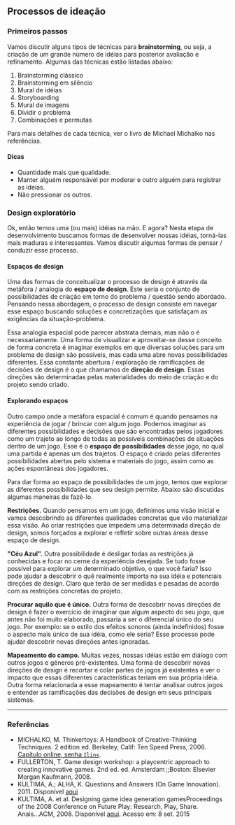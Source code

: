 ## Processos de ideação

### Primeiros passos

Vamos discutir alguns tipos de técnicas para **brainstorming**, ou seja, a criação de um grande número de idéias para posterior avaliação e refinamento. Algumas das técnicas estão listadas abaixo:

1. Brainstorming clássico
2. Brainstorming em silêncio
3. Mural de idéias
4. Storyboarding
5. Mural de imagens
5. Dividir o problema
6. Combinações e permutas

Para mais detalhes de cada técnica, ver o livro de Michael Michalko nas referências.

#### Dicas

- Quantidade mais que qualidade.
- Manter alguém responsável por moderar e outro alguém para registrar as ideias.
- Não pressionar os outros.

### Design exploratório

Ok, então temos uma (ou mais) idéias na mão. E agora? Nesta etapa de desenvolvimento buscamos formas de desenvolver nossas idéias, torná-las mais maduras e interessantes. Vamos discutir algumas formas de pensar / conduzir esse processo.

#### Espaços de design

Uma das formas de conceitualizar o processo de design é através da metáfora / analogia do **espaço de design**. Este seria o conjunto de possibilidades de criação em torno do problema / questão sendo abordado. Pensando nessa abordagem, o processo de design consiste em navegar esse espaço buscando soluções e concretizações que satisfaçam as exigências da situação-problema.

Essa analogia espacial pode parecer abstrata demais, mas não o é necessariamente. Uma forma de visualizar e aproveitar-se desse conceito de forma concreta é imaginar exemplos em que diversas soluções para um problema de design são possíveis, mas cada uma abre novas possibilidades diferentes. Essa constante abertura / exploração de ramificações de decisões de design é o que chamamos de **direção de design**. Essas direções são determinadas pelas materialidades do meio de criação e do projeto sendo criado.

#### Explorando espaços

Outro campo onde a metáfora espacial é comum é quando pensamos na experiência de jogar / brincar com algum jogo. Podemos imaginar as diferentes possibilidades e decisões que são encontradas pelos jogadores como um trajeto ao longo de todas as possíveis combinações de situações dentro de um jogo. Esse é o **espaço de possibilidades** desse jogo, no qual uma partida é apenas um dos trajetos. O espaço é criado pelas diferentes possibilidades abertas pelo sistema e materiais do jogo, assim como as ações espontâneas dos jogadores.

Para dar forma ao espaço de possibilidades de um jogo, temos que explorar as diferentes possibilidades que seu design permite. Abaixo são discutidas algumas maneiras de fazê-lo.

**Restrições.** Quando pensamos em um jogo, definimos uma visão inicial e vamos descobrindo as diferentes qualidades concretas que vão materializar essa visão. Ao criar restrições que impedem uma determinada direção de design, somos forçados a explorar e refletir sobre outras áreas desse espaço de design.

**"Céu Azul".** Outra possibilidade é desligar todas as restrições já conhecidas e focar no cerne da experiência desejada. Se tudo fosse possível para explorar um determinado objetivo, o que você faria? Isso pode ajudar a descobrir o quê realmente importa na sua idéia e potenciais direções de design. Claro que terão de ser medidas e pesadas de acordo com as restrições concretas do projeto.

**Procurar aquilo que é único.** Outra forma de descobrir novas direções de design é fazer o exercício de imaginar que algum aspecto do seu jogo, que antes não foi muito elaborado, passaria a ser o diferencial único do seu jogo. Por exemplo: se o estilo dos efeitos sonoros (ainda indefinidos) fosse o aspecto mais único de sua idéia, como ele seria? Esse processo pode ajudar  descobrir novas direções antes ignoradas.

**Mapeamento do campo.** Muitas vezes, nossas idéias estão em diálogo com outros jogos e gêneros pré-existentes. Uma forma de descobrir novas direções de design é recortar e colar partes de jogos já existentes e ver o impacto que essas diferentes características teriam em sua própria idéia. Outra forma relacionada a esse mapeamento é tentar analisar outros jogos e entender as ramificações das decisões de design em seus principais sistemas.

---
### Referências

- MICHALKO, M. Thinkertoys: A Handbook of Creative-Thinking Techniques. 2 edition ed. Berkeley, Calif: Ten Speed Press, 2006. [Capítulo online, senha `Ilinx`](https://dl.dropboxusercontent.com/u/18325132/Leituras/MICHALKO%2C%20M%20-%202006%20-%20Thinkertoys_Senha_Ilinx.pdf).
- FULLERTON, T. Game design workshop: a playcentric approach to creating innovative games. 2nd ed. ed. Amsterdam ;;Boston: Elsevier Morgan Kaufmann, 2008. 
- KULTIMA, A.; ALHA, K. Questions and Answers (On Game Innovation). 2011. Disponível [aqui](https://dl.dropboxusercontent.com/u/18325132/Leituras/KULTIMA%2C%20A%20-%202011%20-%20questions_and_answers.pdf)
- KULTIMA, A. et al. Designing game idea generation gamesProceedings of the 2008 Conference on Future Play: Research, Play, Share. Anais...ACM, 2008. Disponível [aqui](https://dl.dropboxusercontent.com/u/18325132/Leituras/KULTIMA%2C%20A%20et%20al%20-%202008%20-%20Designing%20Game%20Idea%20Generation.pdf). Acesso em: 8 set. 2015
